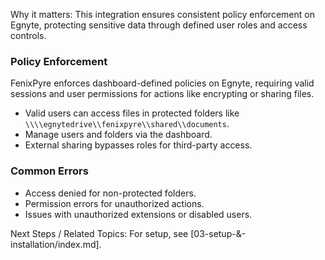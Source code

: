 
Why it matters: This integration ensures consistent policy enforcement on Egnyte, protecting sensitive data through defined user roles and access controls.

### Policy Enforcement
FenixPyre enforces dashboard-defined policies on Egnyte, requiring valid sessions and user permissions for actions like encrypting or sharing files.

- Valid users can access files in protected folders like `\\\\egnytedrive\\fenixpyre\\shared\\documents`.
- Manage users and folders via the dashboard.
- External sharing bypasses roles for third-party access.

### Common Errors
- Access denied for non-protected folders.
- Permission errors for unauthorized actions.
- Issues with unauthorized extensions or disabled users.

Next Steps / Related Topics: For setup, see [03-setup-&-installation/index.md].